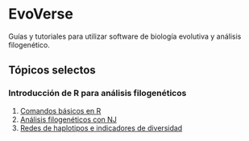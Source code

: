 # EvoVerse
Guías y tutoriales para utilizar software de biología evolutiva y análisis filogenético.

## Tópicos selectos
### Introducción de R para análisis filogenéticos
1. [Comandos básicos en R](https://github.com/iRuiz-Ruiz/evoverse/blob/main/tutorials/Comandos_b%C3%A1sicos.html)
2. [Análisis filogenéticos con NJ](https://github.com/iRuiz-Ruiz/evoverse/blob/main/tutorials/ArbolNJ.html)
3. [Redes de haplotipos e indicadores de diversidad](https://github.com/iRuiz-Ruiz/evoverse/blob/main/tutorials/RedesHaplotipos.html)

